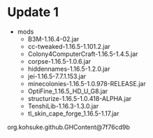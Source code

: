 # Update 1
- mods
  - B3M-1.16.4-02.jar
  - cc-tweaked-1.16.5-1.101.2.jar
  - Colony4ComputerCraft-1.16.5-1.4.5.jar
  - corpse-1.16.5-1.0.6.jar
  - hiddennames-1.16.5-1.2.0.jar
  - jei-1.16.5-7.7.1.153.jar
  - minecolonies-1.16.5-1.0.978-RELEASE.jar
  - OptiFine_1.16.5_HD_U_G8.jar
  - structurize-1.16.5-1.0.418-ALPHA.jar
  - TenshiLib-1.16.3-1.3.0.jar
  - tl_skin_cape_forge_1.16.5-1.17.jar
  
org.kohsuke.github.GHContent@7f76cd9b